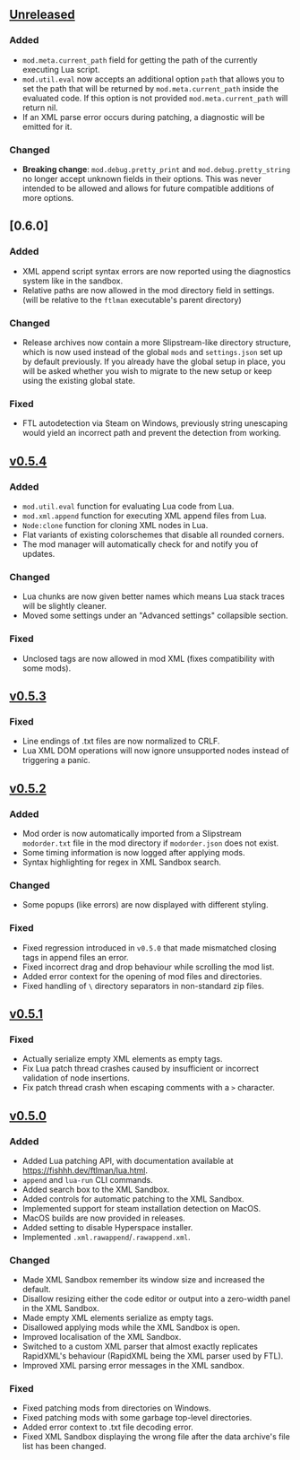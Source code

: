 ## [Unreleased]

### Added

- `mod.meta.current_path` field for getting the path of the currently executing Lua script.
- `mod.util.eval` now accepts an additional option `path` that allows you to set the path that will be returned by
  `mod.meta.current_path` inside the evaluated code. If this option is not provided `mod.meta.current_path` will return nil.
- If an XML parse error occurs during patching, a diagnostic will be emitted for it.

### Changed

- **Breaking change**: `mod.debug.pretty_print` and `mod.debug.pretty_string` no longer accept unknown fields in their options.
  This was never intended to be allowed and allows for future compatible additions of more options.

## [0.6.0]

### Added

- XML append script syntax errors are now reported using the diagnostics system like in the sandbox.
- Relative paths are now allowed in the mod directory field in settings. (will be relative to the `ftlman` executable's parent directory)

### Changed

- Release archives now contain a more Slipstream-like directory structure, which is
  now used instead of the global `mods` and `settings.json` set up by default previously.
  If you already have the global setup in place, you will be asked whether you wish
  to migrate to the new setup or keep using the existing global state.

### Fixed

- FTL autodetection via Steam on Windows, previously string unescaping would yield an incorrect path and prevent the detection from working.

## [v0.5.4]

### Added

- `mod.util.eval` function for evaluating Lua code from Lua.
- `mod.xml.append` function for executing XML append files from Lua.
- `Node:clone` function for cloning XML nodes in Lua.
- Flat variants of existing colorschemes that disable all rounded corners.
- The mod manager will automatically check for and notify you of updates.

### Changed

- Lua chunks are now given better names which means Lua stack traces will be slightly cleaner.
- Moved some settings under an "Advanced settings" collapsible section.

### Fixed

- Unclosed tags are now allowed in mod XML (fixes compatibility with some mods).

## [v0.5.3]

### Fixed

- Line endings of .txt files are now normalized to CRLF.
- Lua XML DOM operations will now ignore unsupported nodes instead of triggering a panic.

## [v0.5.2]

### Added

- Mod order is now automatically imported from a Slipstream `modorder.txt` file in the mod directory if `modorder.json` does not exist.
- Some timing information is now logged after applying mods.
- Syntax highlighting for regex in XML Sandbox search.

### Changed

- Some popups (like errors) are now displayed with different styling.

### Fixed

- Fixed regression introduced in `v0.5.0` that made mismatched closing tags in append files an error.
- Fixed incorrect drag and drop behaviour while scrolling the mod list.
- Added error context for the opening of mod files and directories.
- Fixed handling of `\` directory separators in non-standard zip files.

## [v0.5.1]

### Fixed

- Actually serialize empty XML elements as empty tags.
- Fix Lua patch thread crashes caused by insufficient or incorrect validation of node insertions.
- Fix patch thread crash when escaping comments with a `>` character.

## [v0.5.0]

### Added

- Added Lua patching API, with documentation available at <https://fishhh.dev/ftlman/lua.html>.
- `append` and `lua-run` CLI commands.
- Added search box to the XML Sandbox.
- Added controls for automatic patching to the XML Sandbox.
- Implemented support for steam installation detection on MacOS.
- MacOS builds are now provided in releases.
- Added setting to disable Hyperspace installer.
- Implemented `.xml.rawappend`/`.rawappend.xml`.

### Changed

- Made XML Sandbox remember its window size and increased the default.
- Disallow resizing either the code editor or output into a zero-width panel in the XML Sandbox.
- Made empty XML elements serialize as empty tags.
- Disallowed applying mods while the XML Sandbox is open.
- Improved localisation of the XML Sandbox.
- Switched to a custom XML parser that almost exactly replicates RapidXML's behaviour (RapidXML being the XML parser used by FTL).
- Improved XML parsing error messages in the XML sandbox.

### Fixed

- Fixed patching mods from directories on Windows.
- Fixed patching mods with some garbage top-level directories.
- Added error context to .txt file decoding error.
- Fixed XML Sandbox displaying the wrong file after the data archive's file list has been changed.

[unreleased]: https://github.com/afishhh/ftlman/compare/v0.6.0...HEAD
[v0.6.0]: https://github.com/afishhh/ftlman/compare/v0.5.4...v0.6.0
[v0.5.4]: https://github.com/afishhh/ftlman/compare/v0.5.3...v0.5.4
[v0.5.3]: https://github.com/afishhh/ftlman/compare/v0.5.2...v0.5.3
[v0.5.2]: https://github.com/afishhh/ftlman/compare/v0.5.1...v0.5.2
[v0.5.1]: https://github.com/afishhh/ftlman/compare/v0.5.0...v0.5.1
[v0.5.0]: https://github.com/afishhh/ftlman/compare/v0.4.1...v0.5.0
